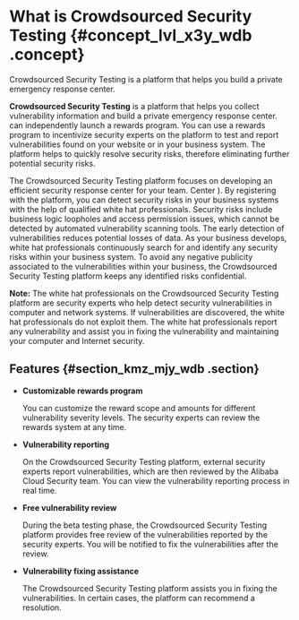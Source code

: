# What is Crowdsourced Security Testing {#concept_lvl_x3y_wdb .concept}

Crowdsourced Security Testing is a platform that helps you build a private emergency response center.

**Crowdsourced Security Testing** is a platform that helps you collect vulnerability information and build a private emergency response center. can independently launch a rewards program. You can use a rewards program to incentivize security experts on the platform to test and report vulnerabilities found on your website or in your business system. The platform helps to quickly resolve security risks, therefore eliminating further potential security risks.

The Crowdsourced Security Testing platform focuses on developing an efficient security response center for your team. Center \). By registering with the platform, you can detect security risks in your business systems with the help of qualified white hat professionals. Security risks include business logic loopholes and access permission issues, which cannot be detected by automated vulnerability scanning tools. The early detection of vulnerabilities reduces potential losses of data. As your business develops, white hat professionals continuously search for and identify any security risks within your business system. To avoid any negative publicity associated to the vulnerabilities within your business, the Crowdsourced Security Testing platform keeps any identified risks confidential.

**Note:** The white hat professionals on the Crowdsourced Security Testing platform are security experts who help detect security vulnerabilities in computer and network systems. If vulnerabilities are discovered, the white hat professionals do not exploit them. The white hat professionals report any vulnerability and assist you in fixing the vulnerability and maintaining your computer and Internet security.

## Features {#section_kmz_mjy_wdb .section}

-   **Customizable rewards program**

    You can customize the reward scope and amounts for different vulnerability severity levels. The security experts can review the rewards system at any time.

-   **Vulnerability reporting**

    On the Crowdsourced Security Testing platform, external security experts report vulnerabilities, which are then reviewed by the Alibaba Cloud Security team. You can view the vulnerability reporting process in real time.

-   **Free vulnerability review**

    During the beta testing phase, the Crowdsourced Security Testing platform provides free review of the vulnerabilities reported by the security experts. You will be notified to fix the vulnerabilities after the review.

-   **Vulnerability fixing assistance**

    The Crowdsourced Security Testing platform assists you in fixing the vulnerabilities. In certain cases, the platform can recommend a resolution.


